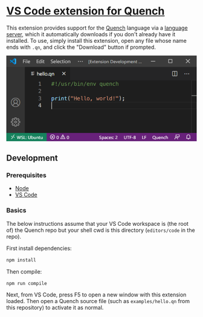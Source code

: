# [VS Code extension for Quench][marketplace]

This extension provides support for the [Quench][] language via a [language
server][lsp], which it automatically downloads if you don't already have it
installed. To use, simply install this extension, open any file whose name ends
with `.qn`, and click the "Download" button if prompted.

![screnshot of hello.qn in VS Code](hello.png)

## Development

### Prerequisites

- [Node][]
- [VS Code][]

### Basics

The below instructions assume that your VS Code workspace is (the root of) the
Quench repo but your shell cwd is this directory (`editors/code` in the repo).

First install dependencies:

```sh
npm install
```

Then compile:

```sh
npm run compile
```

Next, from VS Code, press F5 to open a new window with this extension loaded.
Then open a Quench source file (such as `examples/hello.qn` from this
repository) to activate it as normal.

[lsp]: https://microsoft.github.io/language-server-protocol/
[marketplace]: https://marketplace.visualstudio.com/items?itemName=quench.quench
[node]: https://github.com/nvm-sh/nvm#install--update-script
[quench]: https://github.com/quench-lang/quench
[vs code]: https://code.visualstudio.com/download
